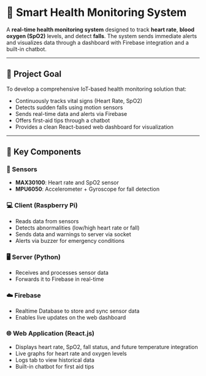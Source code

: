 # 🏥 Smart Health Monitoring System

A **real-time health monitoring system** designed to track **heart rate**, **blood oxygen (SpO2)** levels, and detect **falls**. The system sends immediate alerts and visualizes data through a dashboard with Firebase integration and a built-in chatbot.

---

## 🎯 Project Goal

To develop a comprehensive IoT-based health monitoring solution that:
- Continuously tracks vital signs (Heart Rate, SpO2)
- Detects sudden falls using motion sensors
- Sends real-time data and alerts via Firebase
- Offers first-aid tips through a chatbot
- Provides a clean React-based web dashboard for visualization

---

## 🧩 Key Components

### 🔬 Sensors
- **MAX30100**: Heart rate and SpO2 sensor
- **MPU6050**: Accelerometer + Gyroscope for fall detection

### 💻 Client (Raspberry Pi)
- Reads data from sensors
- Detects abnormalities (low/high heart rate or fall)
- Sends data and warnings to server via socket
- Alerts via buzzer for emergency conditions

### 🖥️ Server (Python)
- Receives and processes sensor data
- Forwards it to Firebase in real-time

### ☁️ Firebase
- Realtime Database to store and sync sensor data
- Enables live updates on the web dashboard

### 🌐 Web Application (React.js)
- Displays heart rate, SpO2, fall status, and future temperature integration
- Live graphs for heart rate and oxygen levels
- Logs tab to view historical data
- Built-in chatbot for first aid tips

